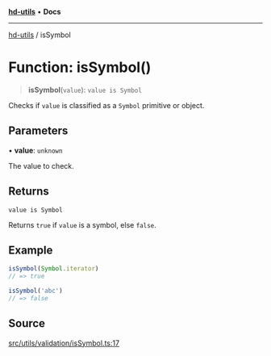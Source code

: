 [**hd-utils**](../README.md) • **Docs**

***

[hd-utils](../globals.md) / isSymbol

# Function: isSymbol()

> **isSymbol**(`value`): `value is Symbol`

Checks if `value` is classified as a `Symbol` primitive or object.

## Parameters

• **value**: `unknown`

The value to check.

## Returns

`value is Symbol`

Returns `true` if `value` is a symbol, else `false`.

## Example

```ts
isSymbol(Symbol.iterator)
// => true

isSymbol('abc')
// => false
```

## Source

[src/utils/validation/isSymbol.ts:17](https://github.com/AhmadHddad/h-utils/blob/f7bb9ae71f981ffef49079271b9540862594b7e6/src/utils/validation/isSymbol.ts#L17)
